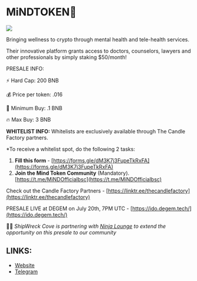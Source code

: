# MiNDTOKEN🌷
![](https://files.catbox.moe/24d541.jpg)

Bringing wellness to crypto through mental health and tele-health services.

Their innovative platform grants access to doctors, counselors, lawyers and other professionals by simply staking $50/month!

PRESALE INFO:

⚡️ Hard Cap:  200 BNB

💰 Price per token:  .016

🌱 Minimum Buy:  .1 BNB

🔥 Max Buy:  3 BNB

**WHITELIST INFO:** 
Whitelists are exclusively available through The Candle Factory partners.

*To receive a whitelist spot, do the following 2 tasks: 

1.  **Fill this form** - [https://forms.gle/dM3K7j3FupeTkRxFA](https://forms.gle/dM3K7j3FupeTkRxFA)
2. **Join the Mind Token Community** (Mandatory). [https://t.me/MiNDOfficialbsc](https://t.me/MiNDOfficialbsc)

Check out the Candle Factory Partners - [https://linktr.ee/thecandlefactory](https://linktr.ee/thecandlefactory)

PRESALE LIVE at DEGEM on July 20th, 7PM UTC - [https://ido.degem.tech/](https://ido.degem.tech/)

🏴‍☠️ _ShipWreck Cove is partnering with_ [_Ninja Lounge_](https://t.me/ninjalounge) _to extend the opportunity on this presale to our community_

## LINKS:

- [Website](http://mindtoken.app/)
- [Telegram](https://t.me/MiNDOfficialbsc)